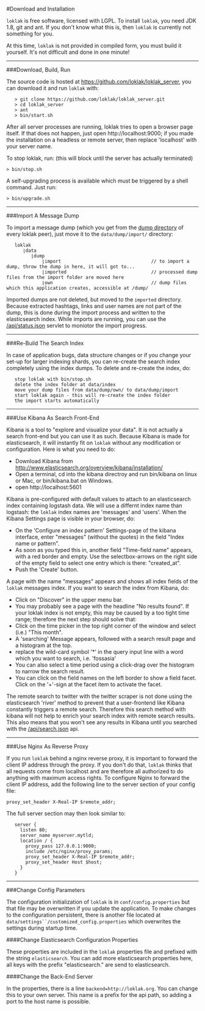 #Download and Installation

`loklak` is free software, licensed with LGPL. To install `loklak`, you need JDK 1.8, git and ant. If you don't know what this is, then `loklak` is currently not something for you.

At this time, `loklak` is not provided in compiled form, you must build it yourself. It's not difficult and done in one minute!

***

###Download, Build, Run

The source code is hosted at https://github.com/loklak/loklak_server, you can download it and run `loklak` with:
```
   > git clone https://github.com/loklak/loklak_server.git
   > cd loklak_server
   > ant
   > bin/start.sh
```
After all server processes are running, loklak tries to open a browser page itself. If that does not happen, just open http://localhost:9000; if you made the installation on a headless or remote server, then replace 'localhost' with your server name.

To stop loklak, run: (this will block until the server has actually terminated)

   `> bin/stop.sh`

A self-upgrading process is available which must be triggered by a shell command. Just run:

   `> bin/upgrade.sh`
    
***

###Import A Message Dump

To import a message dump (which you get from the [dump directory](http://loklak.org/dump/) of every loklak peer), just move it to the `data/dump/import/` directory:
```
   loklak
      ⌊data
         ⌊dump
             ⌊import                                 // to import a dump, throw the dump in here, it will got to...
             ⌊imported                               // processed dump files from the import folder are moved here
             ⌊own                                    // dump files which this application creates, accessible at /dump/
```
Imported dumps are not deleted, but moved to the `imported` directory. Because extracted hashtags, links and user names are not part of the dump, this is done during the import process and written to the elasticsearch index. While imports are running, you can use the [/api/status.json](http://loklak.org/api.html#status) servlet to moniotor the import progress.

***

###Re-Build The Search Index

In case of application bugs, data structure changes or if you change your set-up for larger indexing shards, you can re-create the search index completely using the index dumps. To delete and re-create the index, do:
```
   stop loklak with bin/stop.sh
   delete the index folder at data/index
   move your dump files from data/dump/own/ to data/dump/import
   start loklak again - this will re-create the index folder
   the import starts automatically
```    
***

###Use Kibana As Search Front-End

Kibana is a tool to "explore and visualize your data". It is not actually a search front-end but you can use it as such. Because Kibana is made for elasticsearch, it will instantly fit on `loklak` without any modification or configuration. Here is what you need to do:

   * Download Kibana from http://www.elasticsearch.org/overview/kibana/installation/
   * Open a terminal, cd into the kibana directroy and run bin/kibana on linux or Mac, or bin/kibana.bat on Windows.
   * open http://localhost:5601

Kibana is pre-configured with default values to attach to an elasticsearch index containing logstash data. We will use a differnt index name than logstash: the `loklak` index names are 'messages' and 'users'. When the Kibana Settings page is visible in your browser, do:

   * On the 'Configure an index pattern' Settings-page of the kibana interface, enter "messages" (without the quotes) in the field "Index name or pattern".
   * As soon as you typed this in, another field "Time-field name" appears, with a red border and empty. Use the selectbox-arrows on the right side of the empty field to select one entry which is there: "created_at".
   * Push the 'Create' button.

A page with the name "messages" appears and shows all index fields of the `loklak` messages index. If you want to search the index from Kibana, do:

   * Click on "Discover" in the upper menu bar.
   * You may probably see a page with the headline "No results found". If your loklak index is not empty, this may be caused by a too tight time range; therefore the next step should solve that:
   * Click on the time picker in the top right corner of the window and select (i.e.) "This month".
   * A 'searching' Message appears, followed with a search result page and a histogram at the top.
   * replace the wild-card symbol '*' in the query input line with a word which you want to search, i.e. 'fossasia'
   * You can also select a time period using a click-drag over the histogram to narrow the search result.
   * You can click on the field names on the left border to show a field facet. Click on the '+'-sign at the facet item to activate the facet.

The remote search to twitter with the twitter scraper is not done using the elasticsearch 'river' method to prevent that a user-frontend like Kibana constantly triggers a remote search. Therefore this search method with kibana will not help to enrich your search index with remote search results. This also means that you won't see any results in Kibana until you searched with the [/api/search.json](http://loklak.org/api.html#search) api.

***

###Use Nginx As Reverse Proxy

If you run `loklak` behind a nginx reverse proxy, it is important to forward the client IP address through the proxy. If you don't do that, `loklak` thinks that all requests come from localhost and are therefore all authorized to do anything with maximum access rights. To configure Nginx to forward the client IP address, add the following line to the server section of your config file:

   `proxy_set_header X-Real-IP $remote_addr;`

The full server section may then look similar to:
```
   server {
     listen 80;
     server_name myserver.mytld;
     location / {
       proxy_pass 127.0.0.1:9000;
       include /etc/nginx/proxy_params;
       proxy_set_header X-Real-IP $remote_addr;
       proxy_set_header Host $host;
     }
   }
```
***

###Change Config Parameters

The configuration initialization of `loklak` is in `conf/config.properties` but that file may be overwritten if you update the application. To make changes to the configuration persistent, there is another file located at `data/settings``/customized_config.properties` which overwrites the settings during startup time.

####Change Elasticsearch Configuration Properties

These properties are included in the `loklak` properties file and prefixed with the string `elasticsearch`. You can add more elasticsearch properties here, all keys with the prefix "elasticsearch." are send to elasticsearch.

####Change the Back-End Server

In the properties, there is a line `backend=http://loklak.org`. You can change this to your own server. This name is a prefix for the api path, so adding a port to the host name is possible.
